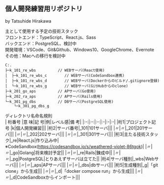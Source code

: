 ## 個人開発練習用リポジトリ
by Tatsuhide Hirakawa

主として使用する予定の技術スタック  
フロントエンド：TypeScript、React.js、Sass  
バックエンド：PostgreSQL、検討中  
開発環境：VSCode、Git&Github、Windows10、GoogleChrome、Evernote  
その他：Macへの移行を検討中
```
C:.
├─k_101_re_wbs          // WEBサーバ(React使用)
│  ├─k_101_re_wbs_c        // WEBサーバ(CodeSandbox連携)
│  ├─k_101_re_wbs_d        // WEBサーバ(Dockerからのビルド/.gitignore登録)
│  └─k_101_re_wbs_g        // WEBサーバ(GitHubからのclone)
├─k_201_go_aps          // APサーバ(Go使用)
├─k_202_ra_aps          // APサーバ(Rails使用)
└─k_301_pg_dbs          // DBサーバ(PostgreSQL使用)
    └─k_301_pg_dbs_g
```
ディレクトリ名命名規則  
|&nbsp;桁番号&nbsp;|意 味|記 号|例|レベル感|備 考|
|:-:|:-:|:-:|:-|:-|:-|
|桁1|プロジェクト記号  |k|個人開発練習|||
|桁2|サーバ番号|_101|101サーバ|||
|〃|〃|_201|201サーバ|||
|〃|〃|_202|202サーバ|||
|〃|〃|_301|301サーバ|||
|桁3|主たる技術スタック|_re|React.js|作り込み中|※CodeSandbox(https://codesandbox.io/s/weathered-violet-86tgok)|
|〃|〃|_go|Golang|将来検討予定||
|〃|〃|_re|Rails|錬成中||
|〃|〃|_pg|PostgreSQL|とりあえずサーバは立てた||
|桁4|サーバ種別|_wbs|Webサーバ|||
|〃|〃|_aps|APサーバ|||
|〃|〃|_dbs|dbサーバ|||
|桁5|生成種別|_g|「git clone」から生成|||
|〃|〃|_d|「docker compose run」から生成|||
|〃|〃|_d|CodeSandboxからインポート|||
